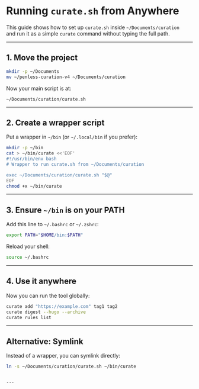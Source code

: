 # Running `curate.sh` from Anywhere

This guide shows how to set up `curate.sh` inside `~/Documents/curation`  
and run it as a simple `curate` command without typing the full path.

---

## 1. Move the project
```bash
mkdir -p ~/Documents
mv ~/penless-curation-v4 ~/Documents/curation
````

Now your main script is at:

```
~/Documents/curation/curate.sh
```

---

## 2. Create a wrapper script

Put a wrapper in `~/bin` (or `~/.local/bin` if you prefer):

```bash
mkdir -p ~/bin
cat > ~/bin/curate <<'EOF'
#!/usr/bin/env bash
# Wrapper to run curate.sh from ~/Documents/curation

exec ~/Documents/curation/curate.sh "$@"
EOF
chmod +x ~/bin/curate
```

---

## 3. Ensure `~/bin` is on your PATH

Add this line to `~/.bashrc` or `~/.zshrc`:

```bash
export PATH="$HOME/bin:$PATH"
```

Reload your shell:

```bash
source ~/.bashrc
```

---

## 4. Use it anywhere

Now you can run the tool globally:

```bash
curate add "https://example.com" tag1 tag2
curate digest --hugo --archive
curate rules list
```

---

## Alternative: Symlink

Instead of a wrapper, you can symlink directly:

```bash
ln -s ~/Documents/curation/curate.sh ~/bin/curate
```

```

---
